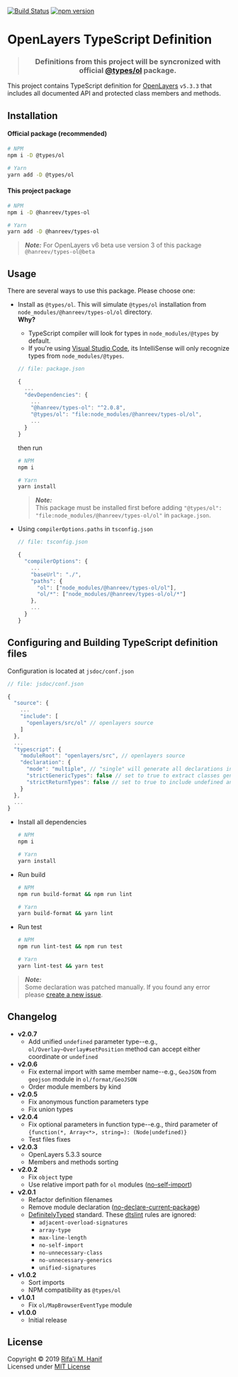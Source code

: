 [![Build Status](https://travis-ci.org/hanreev/types-ol.svg?branch=master)](https://travis-ci.org/hanreev/types-ol)
[![npm version](https://badge.fury.io/js/%40hanreev%2Ftypes-ol.svg)](https://badge.fury.io/js/%40hanreev%2Ftypes-ol)



# OpenLayers TypeScript Definition



> <h3 align="center">Definitions from this project will be syncronized with official <a href="https://www.npmjs.com/package/@types/ol">@types/ol</a> package.</h3>



This project contains TypeScript definition for [OpenLayers](https://openlayers.org/) `v5.3.3` that includes all documented API and protected class members and methods.



## Installation

#### Official package (recommended)

```bash
# NPM
npm i -D @types/ol

# Yarn
yarn add -D @types/ol
```

#### This project package

```bash
# NPM
npm i -D @hanreev/types-ol

# Yarn
yarn add -D @hanreev/types-ol
```

> ***Note:***
> For OpenLayers v6 beta use version 3 of this package `@hanreev/types-ol@beta`



## Usage

There are several ways to use this package. Please choose one:

- Install as `@types/ol`. This will simulate `@types/ol` installation from `node_modules/@hanreev/types-ol/ol` directory.  
  **Why?**

  - TypeScript compiler will look for types in `node_modules/@types` by default.
  - If you're using [Visual Studio Code](https://code.visualstudio.com/), its IntelliSense will only recognize types from `node_modules/@types`.

  ```js
  // file: package.json

  {
    ...
    "devDependencies": {
      ...
      "@hanreev/types-ol": "^2.0.8",
      "@types/ol": "file:node_modules/@hanreev/types-ol/ol",
      ...
    }
  }
  ```

  then run

  ```bash
  # NPM
  npm i

  # Yarn
  yarn install
  ```

  > **_Note:_**  
  > This package must be installed first before adding `"@types/ol": "file:node_modules/@hanreev/types-ol/ol"` in `package.json`.

- Using `compilerOptions.paths` in `tsconfig.json`

  ```js
  // file: tsconfig.json

  {
    "compilerOptions": {
      ...
      "baseUrl": "./",
      "paths": {
        "ol": ["node_modules/@hanreev/types-ol/ol"],
        "ol/*": ["node_modules/@hanreev/types-ol/ol/*"]
      },
      ...
    }
  }
  ```



## Configuring and Building TypeScript definition files

Configuration is located at `jsdoc/conf.json`

```js
// file: jsdoc/conf.json

{
  "source": {
    ...
    "include": [
      "openlayers/src/ol" // openlayers source
    ]
  },
  ...
  "typescript": {
    "moduleRoot": "openlayers/src", // openlayers source
    "declaration": {
      "mode": "multiple", // "single" will generate all declarations in single index.d.ts file.
      "strictGenericTypes": false // set to true to extract classes generic type from super class, members and methods.
      "strictReturnTypes": false // set to true to include undefined and null return.
    }
  },
  ...
}
```

- Install all dependencies

  ```bash
  # NPM
  npm i

  # Yarn
  yarn install
  ```

- Run build

  ```bash
  # NPM
  npm run build-format && npm run lint

  # Yarn
  yarn build-format && yarn lint
  ```

- Run test

  ```bash
  # NPM
  npm run lint-test && npm run test

  # Yarn
  yarn lint-test && yarn test
  ```

> **_Note:_**  
> Some declaration was patched manually. If you found any error please [create a new issue](https://github.com/hanreev/types-ol/issues).



## Changelog

- **v2.0.7**
  - Add unified `undefined` parameter type--e.g., `ol/Overlay~Overlay#setPosition` method can accept either coordinate or `undefined`
- **v2.0.6**
  - Fix external import with same member name--e.g., `GeoJSON` from `geojson` module in `ol/format/GeoJSON`
  - Order module members by kind
- **v2.0.5**
  - Fix anonymous function parameters type
  - Fix union types
- **v2.0.4**
  - Fix optional parameters in function type--e.g., third parameter of `{function(*, Array<*>, string=): (Node|undefined)}`
  - Test files fixes
- **v2.0.3**
  - OpenLayers 5.3.3 source
  - Members and methods sorting
- **v2.0.2**
  - Fix `object` type
  - Use relative import path for `ol` modules ([no-self-import](https://github.com/microsoft/dtslint/blob/master/docs/no-self-import.md))
- **v2.0.1**
  - Refactor definition filenames
  - Remove module declaration ([no-declare-current-package](https://github.com/microsoft/dtslint/blob/master/docs/no-declare-current-package.md))
  - [DefinitelyTyped](https://github.com/DefinitelyTyped/DefinitelyTyped) standard. These [dtslint](https://github.com/microsoft/dtslint) rules are ignored:
    - `adjacent-overload-signatures`
    - `array-type`
    - `max-line-length`
    - `no-self-import`
    - `no-unnecessary-class`
    - `no-unnecessary-generics`
    - `unified-signatures`
- **v1.0.2**
  - Sort imports
  - NPM compatibility as `@types/ol`
- **v1.0.1**
  - Fix `ol/MapBrowserEventType` module
- **v1.0.0**
  - Initial release



## License

Copyright &copy; 2019 [Rifa'i M. Hanif](https://github.com/hanreev)  
Licensed under [MIT License](LICENSE)
